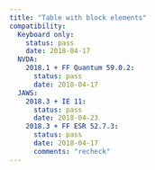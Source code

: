 ```yaml
---
title: "Table with block elements"
compatibility:
  Keyboard only:
    status: pass
    date: 2018-04-17
  NVDA:
    2018.1 + FF Quantum 59.0.2:
      status: pass
      date: 2018-04-17
  JAWS:
    2018.3 + IE 11:
      status: pass
      date: 2018-04-23
    2018.3 + FF ESR 52.7.3:
      status: pass
      date: 2018-04-17
      comments: "recheck"
---
```


